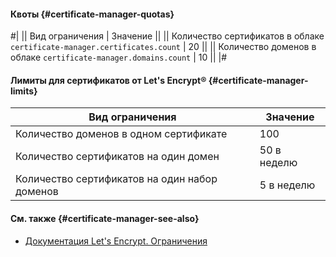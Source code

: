 #### Квоты {#certificate-manager-quotas}

#|
|| Вид ограничения | Значение ||
|| Количество сертификатов в облаке
`certificate-manager.certificates.count` | 20 ||
|| Количество доменов в облаке
`certificate-manager.domains.count` | 10 ||
|#

#### Лимиты для сертификатов от Let's Encrypt® {#certificate-manager-limits}

Вид ограничения | Значение
----- | -----
Количество доменов в одном сертификате | 100
Количество сертификатов на один домен | 50 в неделю
Количество сертификатов на один набор доменов | 5 в неделю

#### См. также {#certificate-manager-see-also}

- [Документация Let's Encrypt. Ограничения](https://letsencrypt.org/ru/docs/rate-limits/)
